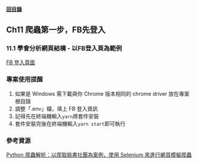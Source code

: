#### [回目錄](../README.md)
## Ch11	爬蟲第一步，FB先登入

### 11.1 學會分析網頁結構 - 以FB登入頁為範例
[FB 登入頁面](https://www.facebook.com/login)  

### 專案使用提醒
1.	如果是 Windows 需下載與你 Chrome 版本相同的 chrome driver 放在專案根目錄
2.	調整「.env」檔，填上 FB 登入資訊
3.	記得先在終端機輸入`yarn`將套件安裝
4.	套件安裝完後在終端機輸入`yarn start`即可執行

### 參考資源
[Python 爬蟲解析：以爬取臉書社團為案例，使用 Selenium 來進行網頁模擬爬蟲](https://blog.happycoding.today/python-crawler-analysis/)  
